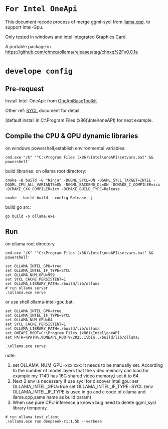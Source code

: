 # `For Intel OneApi`

This document recode process of merge ggml-sycl from [llama.cpp](https://github.com/ggml-org/llama.cpp). to support Intel-Gpu.

Only tested in windows and intel integrated Graphics Card.

A portable package in https://github.com/chnxq/ollama/releases/tag/chnxq%2Fv0.0.1a 

# `develope config`

## Pre-request
Install Intel-OneApi: from [OneApiBaseToolkit](https://www.intel.com/content/www/us/en/developer/articles/system-requirements/oneapi-base-toolkit/2025.html#inpage-nav-1-1)

Other ref: [SYCL](https://github.com/ggml-org/llama.cpp/blob/master/docs/backend/SYCL.md) document for detail.

(default install in C:\Program Files (x86)\Intel\oneAPI\) for next example.

## Compile the CPU & GPU dynamic libraries

on windows powershell,establish environmental variables:
```shell
cmd.exe "/K" '"C:\Program Files (x86)\Intel\oneAPI\setvars.bat" && powershell'
```

build libraries:
on ollama root directory:
```shell
cmake -B build -G "Ninja" -DGGML_SYCL=ON -DGGML_SYCL_TARGET=INTEL -DGGML_CPU_ALL_VARIANTS=ON -DGGML_BACKEND_DL=ON -DCMAKE_C_COMPILER=icx -DCMAKE_CXX_COMPILER=icx -DCMAKE_BUILD_TYPE=Release
```
```shell
cmake --build build --config Release -j 
```

build go src:
```shell
go build -o ollama.exe
```
## Run
on ollama root directory

```shell
cmd.exe "/K" '"C:\Program Files (x86)\Intel\oneAPI\setvars.bat" && powershell'

set OLLAMA_INTEL_GPU=true
set OLLAMA_INTEL_IF_TYPE=SYCL
set OLLAMA_NUM_GPU=999
set SYCL_CACHE_PERSISTENT=1
set OLLAMA_LIBRARY_PATH=./build/lib/ollama
# run ollama server
.\ollama.exe serve
```
or use shell ollama-intel-gpu.bat:
```shell
set OLLAMA_INTEL_GPU=true
set OLLAMA_INTEL_IF_TYPE=SYCL
set OLLAMA_NUM_GPU=64
set SYCL_CACHE_PERSISTENT=1
set OLLAMA_LIBRARY_PATH=./build/lib/ollama
set ONEAPI_ROOT=C:\Program Files (x86)\Intel\oneAPI
set PATH=%PATH%;%ONEAPI_ROOT%\2025.1\bin;./build/lib/ollama;

.\ollama.exe serve
```
note:
  1. set OLLAMA_NUM_GPU=xxx
     xxx: It needs to be manually set. According to the number of model layers that the video memory can load.for example my T140 has 16G shared video memory,i set it to 64.
  2. Next 2 env is necessary if use sycl for discover intel gpu:
     set OLLAMA_INTEL_GPU=true
     set OLLAMA_INTEL_IF_TYPE=SYCL (env OLLAMA_INTEL_IF_TYPE is used in go and c code of ollama and llama.cpp,same name as build param)
  3. When use pure CPU inference,a known bug need to delete ggml_sycl library temporay.

```shell
# run ollama test client
.\ollama.exe run deepseek-r1:1.5b --verbose
```
